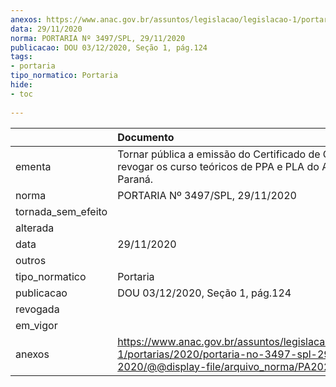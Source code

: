```yaml
---
anexos: https://www.anac.gov.br/assuntos/legislacao/legislacao-1/portarias/2020/portaria-no-3497-spl-29-11-2020/@@display-file/arquivo_norma/PA2020-3497.pdf
data: 29/11/2020
norma: PORTARIA Nº 3497/SPL, 29/11/2020
publicacao: DOU 03/12/2020, Seção 1, pág.124
tags:
- portaria
tipo_normatico: Portaria
hide: 
- toc 
 
---
```


|                    | Documento                                                                                                                                            |
|:-------------------|:-----------------------------------------------------------------------------------------------------------------------------------------------------|
| ementa             | Tornar pública a emissão do Certificado de CIAC e revogar os curso teóricos de PPA e PLA do Aeroclube do Paraná.                                     |
| norma              | PORTARIA Nº 3497/SPL, 29/11/2020                                                                                                                     |
| tornada_sem_efeito |                                                                                                                                                      |
| alterada           |                                                                                                                                                      |
| data               | 29/11/2020                                                                                                                                           |
| outros             |                                                                                                                                                      |
| tipo_normatico     | Portaria                                                                                                                                             |
| publicacao         | DOU 03/12/2020, Seção 1, pág.124                                                                                                                     |
| revogada           |                                                                                                                                                      |
| em_vigor           |                                                                                                                                                      |
| anexos             | https://www.anac.gov.br/assuntos/legislacao/legislacao-1/portarias/2020/portaria-no-3497-spl-29-11-2020/@@display-file/arquivo_norma/PA2020-3497.pdf |